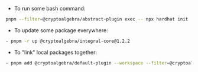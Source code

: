 - To run some bash command:
```bash
pnpm --filter=@cryptoalgebra/abstract-plugin exec -- npx hardhat init
```

- To update some package everywhere:
```bash
- pnpm -r up @cryptoalgebra/integral-core@1.2.2
```

- To "link" local packages together:
```bash
- pnpm add @cryptoalgebra/default-plugin --workspace --filter=@cryptoalgebra/volatility-oracle-plugin
```